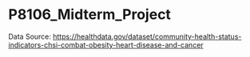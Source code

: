 # P8106_Midterm_Project

Data Source: https://healthdata.gov/dataset/community-health-status-indicators-chsi-combat-obesity-heart-disease-and-cancer
